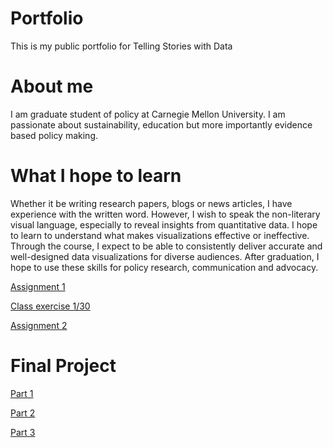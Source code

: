 # Portfolio
This is my public portfolio for Telling Stories with Data

# About me

I am graduate student of policy at Carnegie Mellon University. I am passionate about sustainability, education but more importantly evidence based policy making. 

# What I hope to learn

Whether it be writing research papers, blogs or news articles, I have experience with the written word. However, I wish to speak the non-literary visual language, especially to reveal insights from quantitative data. I hope to learn to understand what makes visualizations effective or ineffective. Through the course, I expect to be able to consistently deliver accurate and well-designed data visualizations for diverse audiences. 
After graduation, I hope to use these skills for policy research, communication and advocacy. 

[Assignment 1](/dataviz2.md)

[Class exercise 1/30](classex1.md)

[Assignment 2](/dataviz3.md)

# Final Project 
[Part 1](FPproposal.md)

[Part 2](part2.md)

[Part 3](FP_part3.md)
